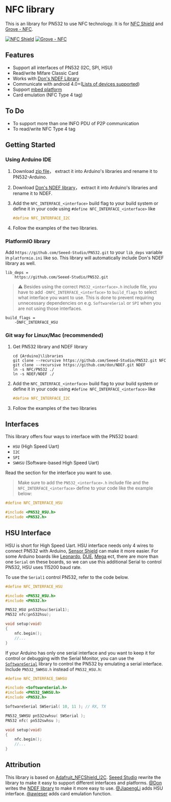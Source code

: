 # NFC library

This is an library for PN532 to use NFC technology.
It is for [NFC Shield](https://www.seeedstudio.com/NFC-Shield-V2-0.html) and [Grove - NFC](https://www.seeedstudio.com/Grove-NFC.html).

[![NFC Shield](https://statics3.seeedstudio.com/images/113030001%201.jpg)](https://www.seeedstudio.com/NFC-Shield-V2-0.html)
[![Grove - NFC](https://statics3.seeedstudio.com/images/product/grove%20nfc.jpg)](https://www.seeedstudio.com/Grove-NFC.html)

## Features

- Support all interfaces of PN532 (I2C, SPI, HSU)
- Read/write Mifare Classic Card
- Works with [Don's NDEF Library](https://github.com/don/NDEF)
- Communicate with android 4.0+([Lists of devices supported](https://github.com/Seeed-Studio/PN532/wiki/List-of-devices-supported))
- Support [mbed platform](https://os.mbed.com/teams/Seeed/code/PN532/)
- Card emulation (NFC Type 4 tag)

## To Do

- To support more than one INFO PDU of P2P communication
- To read/write NFC Type 4 tag

## Getting Started

### Using Arduino IDE

1. Download [zip file](https://github.com/Seeed-Studio/PN532/archive/refs/heads/arduino.zip)， extract it into Arduino's libraries and rename it to PN532-Arduino.
2. Download [Don's NDEF library](https://github.com/don/NDEF/archive/refs/heads/master.zip)， extract it into Arduino's libraries and rename it to NDEF.
3. Add the `NFC_INTERFACE_<interface>` build flag to your build system or define it in your code using `#define NFC_INTERFACE_<interface>` like

   ```cpp
   #define NFC_INTERFACE_I2C
   ```

4. Follow the examples of the two libraries.

### PlatformIO library

Add `https://github.com/Seeed-Studio/PN532.git` to your `lib_deps` variable in `platformio.ini` like so. This library will automatically include Don's NDEF library as well.

```
lib_deps =
    https://github.com/Seeed-Studio/PN532.git
```

> ⚠️ Besides using the correct `PN532_<interface>.h` include file, you have to add `-DNFC_INTERFACE_<interface>` to `build_flags` to select what interface you want to use. This is done to prevent requiring unnecessary dependencies on e.g. `SoftwareSerial` or `SPI` when you are not using those interfaces.

```
build_flags =
    -DNFC_INTERFACE_HSU
```

### Git way for Linux/Mac (recommended)

1.  Get PN532 library and NDEF library

        cd {Arduino}\libraries
        git clone --recursive https://github.com/Seeed-Studio/PN532.git NFC
        git clone --recursive https://github.com/don/NDEF.git NDEF
        ln -s NFC/PN532 ./
        ln -s NDEF/NDEF ./

1.  Add the `NFC_INTERFACE_<interface>` build flag to your build system or define it in your code using `#define NFC_INTERFACE_<interface>` like

    ```cpp
    #define NFC_INTERFACE_I2C
    ```

1.  Follow the examples of the two libraries

## Interfaces

This library offers four ways to interface with the PN532 board:

- `HSU` (High Speed Uart)
- `I2C`
- `SPI`
- `SWHSU` (Software-based High Speed Uart)

Read the section for the interface you want to use.

> Make sure to add the `PN532_<interface>.h` include file and the `NFC_INTERFACE_<interface>` define to your code like the example below:

```cpp
#define NFC_INTERFACE_HSU

#include <PN532_HSU.h>
#include <PN532.h>
```

## HSU Interface

HSU is short for High Speed Uart. HSU interface needs only 4 wires to connect PN532 with Arduino, [Sensor Shield](http://goo.gl/i0EQgd) can make it more easier. For some Arduino boards like [Leonardo][leonardo], [DUE][due], [Mega][mega] ect, there are more than one `Serial` on these boards, so we can use this additional Serial to control PN532, HSU uses 115200 baud rate.

To use the `Serial1` control PN532, refer to the code below.

```c++
#define NFC_INTERFACE_HSU

#include <PN532_HSU.h>
#include <PN532.h>

PN532_HSU pn532hsu(Serial1);
PN532 nfc(pn532hsu);

void setup(void)
{
	nfc.begin();
	//...
}
```

If your Arduino has only one serial interface and you want to keep it for control or debugging with the Serial Monitor, you can use the [`SoftwareSerial`][softwareserial] library to control the PN532 by emulating a serial interface. Include `PN532_SWHSU.h` instead of `PN532_HSU.h`:

```c++
#define NFC_INTERFACE_SWHSU

#include <SoftwareSerial.h>
#include <PN532_SWHSU.h>
#include <PN532.h>

SoftwareSerial SWSerial( 10, 11 ); // RX, TX

PN532_SWHSU pn532swhsu( SWSerial );
PN532 nfc( pn532swhsu );

void setup(void)
{
	nfc.begin();
	//...
}
```

## Attribution

This library is based on [Adafruit_NFCShield_I2C](https://github.com/adafruit/Adafruit_NFCShield_I2C).
[Seeed Studio](hhttps://www.seeedstudio.com/) rewrite the library to make it easy to support different interfaces and platforms.
[@Don](https://github.com/don) writes the [NDEF library](https://github.com/don/NDEF) to make it more easy to use.
[@JiapengLi](https://github.com/JiapengLi) adds HSU interface.
[@awieser](https://github.com/awieser) adds card emulation function.

[mega]: http://arduino.cc/en/Main/arduinoBoardMega
[due]: http://arduino.cc/en/Main/arduinoBoardDue
[leonardo]: http://arduino.cc/en/Main/arduinoBoardLeonardo
[softwareserial]: https://www.arduino.cc/en/Reference/softwareSerial
